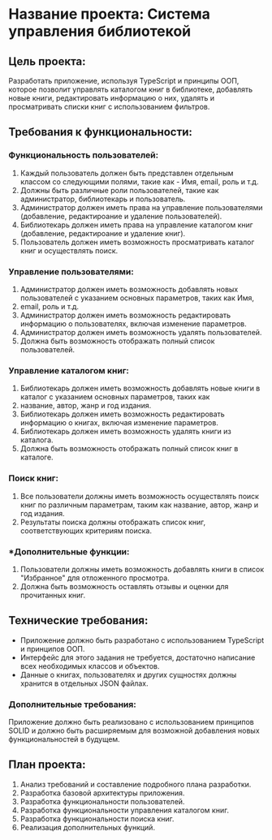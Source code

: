# Название проекта: Система управления библиотекой

## Цель проекта:

Разработать приложение, используя TypeScript и принципы ООП, которое позволит управлять каталогом книг в библиотеке,
добавлять новые книги, редактировать информацию о них, удалять и просматривать списки книг с использованием фильтров.

## Требования к функциональности:

### Функциональность пользователей:

1. Каждый пользователь должен быть представлен отдельным классом со следующими полями, такие как - Имя, email, роль и т.д.
2. Должны быть различные роли пользователей, такие как администратор, библиотекарь и пользователь.
3. Администратор должен иметь права на управление пользователями (добавление, редактироание и удаление пользователей).
4. Библиотекарь должен иметь права на управление каталогом книг (добавление, редактироание и удаление книг).
5. Пользователь должен иметь возможность просматривать каталог книг и осуществлять поиск.

### Управление пользователями:

1. Администратор должен иметь возможность добавлять новых пользователей с указанием основных параметров, таких как Имя,
2. email, роль и т.д.
2. Администратор должен иметь возможность редактировать информацию о пользователях, включая изменение параметров.
3. Администратор должен иметь возможность удалять пользователей.
4. Должна быть возможность отображать полный список пользователей.

### Управление каталогом книг:

1. Библиотекарь должен иметь возможность добавлять новые книги в каталог с указанием основных параметров, таких как
2. название, автор, жанр и год издания.
2. Библиотекарь должен иметь возможность редактировать информацию о книгах, включая изменение параметров.
3. Библиотекарь должен иметь возможность удалять книги из каталога.
4. Должна быть возможность отображать полный список книг в каталоге.

### Поиск книг:

1. Все пользователи должны иметь возможность осуществлять поиск книг по различным параметрам, таким как название, автор, жанр и год издания.
2. Результаты поиска должны отображать список книг, соответствующих критериям поиска.

### \*Дополнительные функции:

1. Пользователи должны иметь возможность добавлять книги в список "Избранное" для отложенного просмотра.
2. Должна быть возможность оставлять отзывы и оценки для прочитанных книг.

## Технические требования:

- Приложение должно быть разработано с использованием TypeScript и принципов ООП.
- Интерфейс для этого задания не требуется, достаточно написание всех необходимых классов и объектов.
- Данные о книгах, пользователях и других сущностях должны хранится в отдельных JSON файлах.

### Дополнительные требования:

Приложение должно быть реализовано с использованием принципов SOLID и должно быть расширяемым для возможной добавления новых функциональностей в будущем.

## План проекта:

1. Анализ требований и составление подробного плана разработки.
2. Разработка базовой архитектуры приложения.
3. Разработка функциональности пользователей.
4. Разработка функциональности управления каталогом книг.
5. Разработка функциональности поиска книг.
6. Реализация дополнительных функций.
